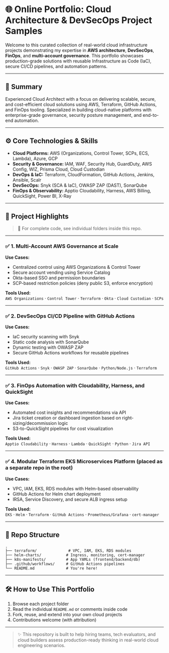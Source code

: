# 🌐 Online Portfolio: Cloud Architecture & DevSecOps Project Samples

Welcome to this curated collection of real-world cloud infrastructure projects demonstrating my expertise in **AWS architecture**, **DevSecOps**, **FinOps**, and **multi-account governance**. This portfolio showcases production-grade solutions with reusable Infrastructure as Code (IaC), secure CI/CD pipelines, and automation patterns.

---

## 🧭 Summary

Experienced Cloud Architect with a focus on delivering scalable, secure, and cost-efficient cloud solutions using AWS, Terraform, GitHub Actions, and FinOps tooling. Specialized in building cloud-native platforms with enterprise-grade governance, security posture management, and end-to-end automation.

---

## ⚙️ Core Technologies & Skills

- **Cloud Platforms:** AWS (Organizations, Control Tower, SCPs, ECS, Lambda), Azure, GCP  
- **Security & Governance:** IAM, WAF, Security Hub, GuardDuty, AWS Config, WIZ, Prisma Cloud, Cloud Custodian  
- **DevOps & IaC:** Terraform, CloudFormation, GitHub Actions, Jenkins, Ansible, Scalr  
- **DevSecOps:** Snyk (SCA & IaC), OWASP ZAP (DAST), SonarQube  
- **FinOps & Observability:** Apptio Cloudability, Harness, AWS Billing, QuickSight, Power BI, X-Ray  

---

## 🚀 Project Highlights

> 📌 For complete code, see individual folders inside this repo.

---

### ✅ 1. Multi-Account AWS Governance at Scale

**Use Cases:**  
- Centralized control using AWS Organizations & Control Tower  
- Secure account vending using Service Catalog  
- Okta-based SSO and permission boundaries  
- SCP-based restriction policies (deny public S3, enforce encryption)

**Tools Used:**  
`AWS Organizations` · `Control Tower` · `Terraform` · `Okta` · `Cloud Custodian` · `SCPs`  

---

### ✅ 2. DevSecOps CI/CD Pipeline with GitHub Actions

**Use Cases:**  
- IaC security scanning with Snyk  
- Static code analysis with SonarQube  
- Dynamic testing with OWASP ZAP  
- Secure GitHub Actions workflows for reusable pipelines

**Tools Used:**  
`GitHub Actions` · `Snyk` · `OWASP ZAP` · `SonarQube` · `Python/Node.js` · `Terraform`

---

### ✅ 3. FinOps Automation with Cloudability, Harness, and QuickSight

**Use Cases:**  
- Automated cost insights and recommendations via API  
- Jira ticket creation or dashboard ingestion based on right-sizing/decommission logic  
- S3-to-QuickSight pipelines for cost visualization  

**Tools Used:**  
`Apptio Cloudability` · `Harness` · `Lambda` · `QuickSight` · `Python` · `Jira API`

---

### ✅ 4. Modular Terraform EKS Microservices Platform (placed as a separate repo in the root)

**Use Cases:**  
- VPC, IAM, EKS, RDS modules with Helm-based observability  
- GitHub Actions for Helm chart deployment  
- IRSA, Service Discovery, and secure ALB ingress setup  

**Tools Used:**  
`EKS` · `Helm` · `Terraform` · `GitHub Actions` · `Prometheus/Grafana` · `cert-manager`

---

## 📁 Repo Structure

```
.
├── terraform/              # VPC, IAM, EKS, RDS modules
├── helm-charts/           # Ingress, monitoring, cert-manager
├── k8s-manifests/         # App YAMLs (frontend/backend/db)
├── .github/workflows/     # GitHub Actions pipelines
└── README.md              # You're here!
```

---

## 🛠️ How to Use This Portfolio

1. Browse each project folder
2. Read the individual `README.md` or comments inside code
3. Fork, reuse, and extend into your own cloud projects
4. Contributions welcome (with attribution)

---

> ✨ This repository is built to help hiring teams, tech evaluators, and cloud builders assess production-ready thinking in real-world cloud engineering scenarios.
